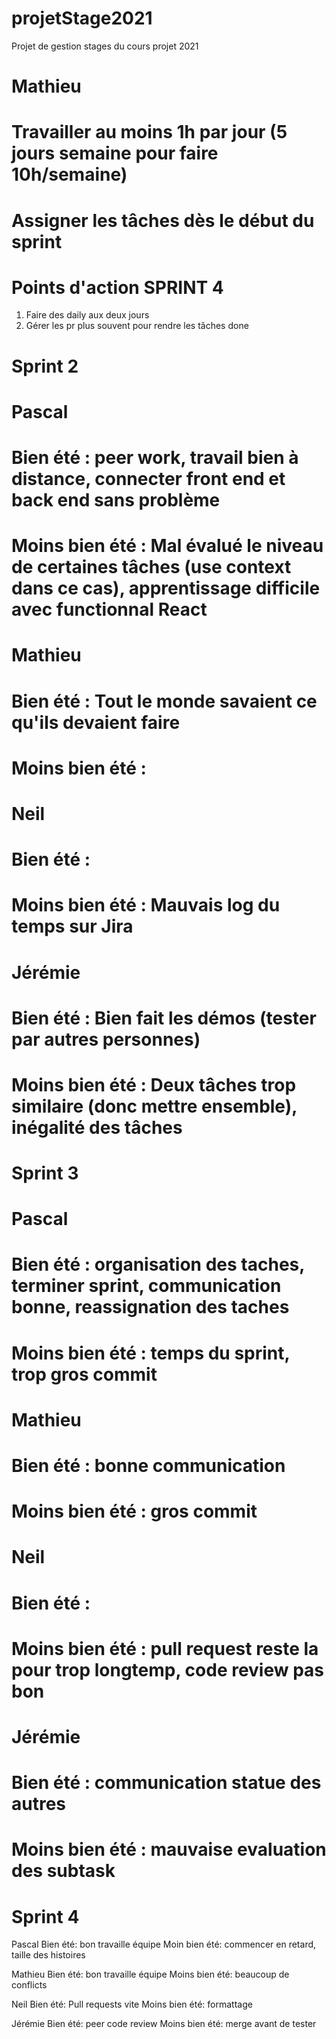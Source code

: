 # projetStage2021
Projet de gestion stages du cours projet 2021

# Mathieu
# Travailler au moins 1h par jour (5 jours semaine pour faire 10h/semaine)
# Assigner les tâches dès le début du sprint


# Points d'action SPRINT 4
1. Faire des daily aux deux jours
2. Gérer les pr plus souvent pour rendre les tâches done


# Sprint 2

# Pascal
# Bien été :  peer work, travail bien à distance, connecter front end et back end sans problème
# Moins bien été : Mal évalué le niveau de certaines tâches (use context dans ce cas), apprentissage difficile avec functionnal React

# Mathieu
# Bien été : Tout le monde savaient ce qu'ils devaient faire
# Moins bien été : 

# Neil
# Bien été : 
# Moins bien été : Mauvais log du temps sur Jira


# Jérémie
# Bien été : Bien fait les démos (tester par autres personnes)
# Moins bien été : Deux tâches trop similaire (donc mettre ensemble), inégalité des tâches

# Sprint 3

# Pascal
# Bien été :  organisation des taches, terminer sprint, communication bonne, reassignation des taches
# Moins bien été : temps du sprint, trop gros commit

# Mathieu
# Bien été : bonne communication
# Moins bien été : gros commit

# Neil
# Bien été : 
# Moins bien été : pull request reste la pour trop longtemp, code review pas bon


# Jérémie
# Bien été : communication statue des autres 
# Moins bien été : mauvaise evaluation des subtask

# Sprint 4
Pascal
Bien été: bon travaille équipe
Moin bien été: commencer en retard, taille des histoires

Mathieu
Bien été: bon travaille équipe
Moins bien été: beaucoup de conflicts

Neil
Bien été: Pull requests vite
Moins bien été: formattage

Jérémie
Bien été: peer code review
Moins bien été: merge avant de tester
